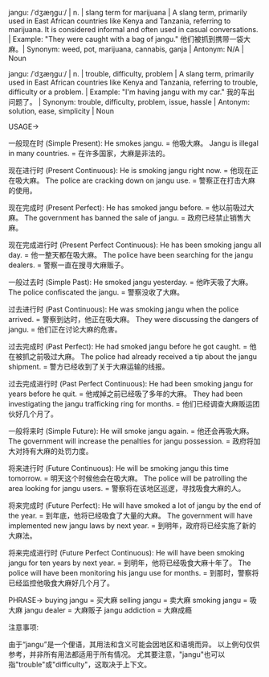 jangu: /ˈdʒæŋɡuː/ | n. |  slang term for marijuana |  A slang term, primarily used in East African countries like Kenya and Tanzania, referring to marijuana. It is considered informal and often used in casual conversations. | Example: "They were caught with a bag of jangu." 他们被抓到携带一袋大麻。| Synonym: weed, pot, marijuana, cannabis, ganja | Antonym: N/A | Noun

jangu: /ˈdʒæŋɡuː/ | n. | trouble, difficulty, problem | A slang term, primarily used in East African countries like Kenya and Tanzania, referring to trouble, difficulty or a problem. | Example: "I'm having jangu with my car." 我的车出问题了。 | Synonym: trouble, difficulty, problem, issue, hassle | Antonym: solution, ease, simplicity | Noun


USAGE->

一般现在时 (Simple Present):
He smokes jangu. = 他吸大麻。
Jangu is illegal in many countries. = 在许多国家，大麻是非法的。

现在进行时 (Present Continuous):
He is smoking jangu right now. = 他现在正在吸大麻。
The police are cracking down on jangu use. = 警察正在打击大麻的使用。

现在完成时 (Present Perfect):
He has smoked jangu before. = 他以前吸过大麻。
The government has banned the sale of jangu. = 政府已经禁止销售大麻。

现在完成进行时 (Present Perfect Continuous):
He has been smoking jangu all day. = 他一整天都在吸大麻。
The police have been searching for the jangu dealers. = 警察一直在搜寻大麻贩子。

一般过去时 (Simple Past):
He smoked jangu yesterday. = 他昨天吸了大麻。
The police confiscated the jangu. = 警察没收了大麻。

过去进行时 (Past Continuous):
He was smoking jangu when the police arrived. = 警察到达时，他正在吸大麻。
They were discussing the dangers of jangu. = 他们正在讨论大麻的危害。

过去完成时 (Past Perfect):
He had smoked jangu before he got caught. = 他在被抓之前吸过大麻。
The police had already received a tip about the jangu shipment. = 警方已经收到了关于大麻运输的线报。


过去完成进行时 (Past Perfect Continuous):
He had been smoking jangu for years before he quit. = 他戒掉之前已经吸了多年的大麻。
They had been investigating the jangu trafficking ring for months. = 他们已经调查大麻贩运团伙好几个月了。


一般将来时 (Simple Future):
He will smoke jangu again. = 他还会再吸大麻。
The government will increase the penalties for jangu possession. = 政府将加大对持有大麻的处罚力度。

将来进行时 (Future Continuous):
He will be smoking jangu this time tomorrow. = 明天这个时候他会在吸大麻。
The police will be patrolling the area looking for jangu users. = 警察将在该地区巡逻，寻找吸食大麻的人。

将来完成时 (Future Perfect):
He will have smoked a lot of jangu by the end of the year. = 到年底，他将已经吸食了大量的大麻。
The government will have implemented new jangu laws by next year. = 到明年，政府将已经实施了新的大麻法。

将来完成进行时 (Future Perfect Continuous):
He will have been smoking jangu for ten years by next year. = 到明年，他将已经吸食大麻十年了。
The police will have been monitoring his jangu use for months. = 到那时，警察将已经监控他吸食大麻好几个月了。


PHRASE->
buying jangu = 买大麻
selling jangu = 卖大麻
smoking jangu = 吸大麻
jangu dealer = 大麻贩子
jangu addiction = 大麻成瘾


注意事项:

由于“jangu”是一个俚语，其用法和含义可能会因地区和语境而异。 以上例句仅供参考，并非所有用法都适用于所有情况。  尤其要注意，"jangu"也可以指"trouble"或"difficulty"，这取决于上下文。
